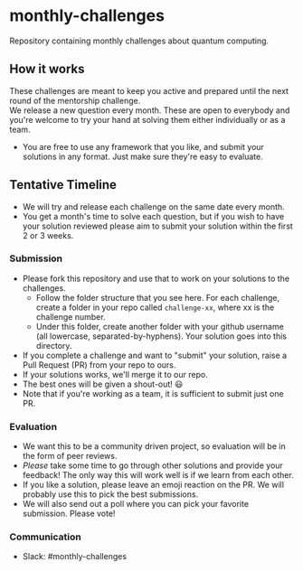 # monthly-challenges
Repository containing monthly challenges about quantum computing.

## How it works

These challenges are meant to keep you active and prepared until the next round of the mentorship challenge.  
We release a new question every month. These are open to everybody and you're welcome to try your hand at solving them either individually or as a team.   
- You are free to use any framework that you like, and submit your solutions in any format. Just make sure they're easy to evaluate.

## Tentative Timeline

- We will try and release each challenge on the same date every month.
- You get a month's time to solve each question, but if you wish to have your solution reviewed please aim to submit your solution within the first 2 or 3 weeks. 

### Submission

- Please fork this repository and use that to work on your solutions to the challenges. 
  - Follow the folder structure that you see here. For each challenge, create a folder in your repo called `challenge-xx`, where xx is the challenge number. 
  - Under this folder, create another folder with your github username (all lowercase, separated-by-hyphens). Your solution goes into this directory.
- If you complete a challenge and want to "submit" your solution, raise a Pull Request (PR) from your repo to ours. 
- If your solutions works, we'll merge it to our repo.
- The best ones will be given a shout-out! 😃
- Note that if you're working as a team, it is sufficient to submit just one PR.

### Evaluation

- We want this to be a community driven project, so evaluation will be in the form of peer reviews.
- *Please* take some time to go through other solutions and provide your feedback! The only way this will work well is if we learn from each other. 
- If you like a solution, please leave an emoji reaction on the PR. We will probably use this to pick the best submissions.
- We will also send out a poll where you can pick your favorite submission. Please vote!

### Communication

- Slack: #monthly-challenges
